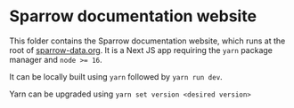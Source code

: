 # Sparrow documentation website

This folder contains the Sparrow documentation website, which runs at the root
of [sparrow-data.org](https://sparrow-data.org). It is a Next JS app requiring
the `yarn` package manager and `node >= 16`.

It can be locally built using `yarn` followed by `yarn run dev`.

Yarn can be upgraded using `yarn set version <desired version>`
